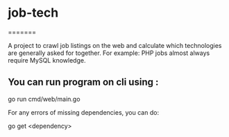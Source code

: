 # job-tech
=======

A project to crawl job listings on the web and calculate which technologies are generally asked for together.
For example: PHP jobs almost always require MySQL knowledge.


## You can run program on cli using :

go run cmd/web/main.go



For any errors of missing dependencies, you can do:

go get &lt;dependency>
